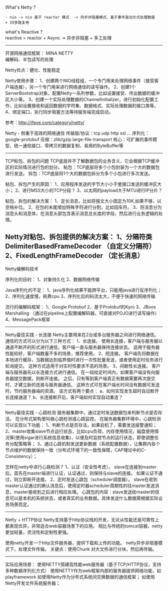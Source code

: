 What's Netty ?
	
	- nio -> nio 基于 reactor 模式  -> 同步非阻塞模式，基于事件驱动方式处理数据   + IO多路复用
	
whait's Reactive ?	
	reactive = reactor + Async  -> 异步非阻塞 + 多工处理


-------------------

开源网络通信框架： 
	MINA
	NETTY  
		编解码、半包读写的处理

Netty优点：健壮、性能稳定

Netty使用步骤：
1、创建两个NIO线程组，一个专门用来处理网络事件（接受客户端连接），另一个专门用来进行网络通信的读写操作。
2、创建1个ServerBootstrap对象，配置Netty一系列参数，比如设置接受、传出数据的缓冲区大小等。
3、创建一个实际处理数据的ChannelInitializer，进行初始化配置工作，比如设置接收和返回数据的字符集、数据格式、实际处理数据的接口类等。
4、绑定端口，执行同步阻塞方法等待服务端完成启动。

参考：http://ifeve.com/category/netty/


Netty - 侧重于高效的网络通信
	传输层/协议：tcp udp http ssl ... 
	序列化：google-protobuf 
	压缩：zlib/gzip large-file-transport 
	核心：可扩展的事件模型、统一通信接口、零拷贝的数据复制、易用的ByteBuffer等

------------------------------------------	
TCP粘包、拆包的问题
	TCP底层并不了解数据包的业务含义，它会根据TCP缓冲区的实际情况进行包的划分。
	粘包：TCP底层将多个小包封装为一个大的数据包进行发送。
	拆包：TCP底层将1个大的数据包拆分为多个小包进行多次发送。

粘包、拆包产生的原因：
	1、应用程序发送的字节大小小于套接口发送的缓冲区大小；
	2、进行MSS大小的TCP分段？
	3、以太网的payload大于MTU进行IP分片？
	
粘包、拆包的解决方案：
	1、定长消息，比如将报文大小固定为10K,如果不够，以空格补位。
	2、在包的末尾增加特殊字符进行分割，比如回车符。
	3、将消息分为消息头和消息体，在消息头部包含表示消息总长度的字段，然后进行业务逻辑的处理。
	
Netty对粘包、拆包提供的解决方案：
	1、分隔符类	DelimiterBasedFrameDecoder （自定义分隔符）
	2、FixedLengthFrameDecoder （定长消息）
------------------------------------------

Netty编解码技术

序列化的目的：
1、对象持久化
2、数据网络传输

Java序列化的不足：
1、java序列化结果不能跨平台，只能用java进行反序列化；
2、序列化速度慢，耗费cpu
3、序列化后的码流太大，不便于快速的网络传输	

流行的编解码框架：
1、Google Protobuf
2、基于Protobuf的Kyro
3、JBoos Marshalling （通过在pipeline上配置编解码器，可直接对POJO进行读写操作）
4、MessagePack框架

------------------------------------------
Netty最佳实践 - 长连接
	Netty主要用来在2台或多台服务器之间进行网络通信。
通信的方式可以分为以下三种方式：
1、长连接。
	使用长连接，客户端与服务器以通道不断开的形式进行通信，客户端一直与服务器保持连接状态。
	适用于服务器性能较好，客户端数量不多的场景，推荐使用。
2、短连接。
	客户端先将数据在本地进行缓存，当数据达到临界值时进行一次性批量发送，或者使用定时任务进行轮询提交。
	这种方式适用于对实时性要求不高的场景。
3、间歇性长连接。
	客户端与服务器先以长连接方式进行通信。
	在一段给定时间内，如果客户端没有向服务器提交数据，则断开连接。
	之后，只有等到客户端真正有数据需要再次提交时，才建立新的连接与服务器通信。
	这种方式可在客户端长时间没有数据可发送时，节约服务器端的资源。
	该方式有两个要点：
		a、如何实现发生超时自动断开长连接通道？
		b、长连接断开后，客户端如何实现自动重连？
	
------------------------------------------
Netty最佳实践 - 心跳检测
	服务器集群中，通过定时发送数据包来判断节点是否存活。
	在分布式架构里叫做心跳检测或心跳监控。
	在服务器集群环境中，心跳检测可以实现以下功能：
	1、判断节点是否存活，如果宕机了，需要发送报警通知；
	2、master收集slave节点运行状态，比如cpu负荷，内存使用情况，磁盘使用情况等(使用sigar进行系统信息收集)，以便及时监控节点的运行状态，即使调整任务分配策略等；
	3、通过心跳机制发送更新数据（系统配置数据），让集群内各个节点维护的数据保持一致（分布式环境下的一致性保障，CAP理论中的C-Consistency）；
	
怎样在netty中进行心跳检测？
	1、认证（安全性考虑）。
		slave在连接到master后，首先在master端进行认证，认证通过，则保持与slave的连接。
		如果认证不通过，则立即断开连接。
	2、定时发送心跳包（scheduler调度器）。
		slave在收到master认证通过的确认消息后，使用定时器scheduler周期性的往master发送消息，master接收到之后进行相应处理。
		心跳包的内容：slave发送给master的信息可以是本机的系统状态，或者真实的业务数据。具体发送什么数据需根据实际业务场景而定。

------------------------------------------
Netty + HTTP协议
	Netty支持基于http协议栈的开发，无论从性能还是可靠性上都表现优异，非常适合web容器场景下的应用。
	相比与传统的tomcat容器，netty更加轻量，灵活性和定制性更强。
	
使用netty开发一个http文件服务器，提供下载和上传的功能。
	netty异步非阻塞模式下，处理文件传输。
	关键点：使用Chunk 对大文件进行分块，然后再传输。
	

------------------------------------------
 
实际应用场景：
	使用NETTY搭建高性能web服务器（基于TCP/HTTP协议，支持多种数据序列化方式）
	使用NETTY作为web框架内部的服务器提供网络功能，如playframework
	 如使用Netty作为分布式系统间交换数据的通信框架；
	 如使用Netty开发文件系统服务器；